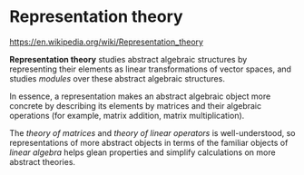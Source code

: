 # Representation theory

https://en.wikipedia.org/wiki/Representation_theory

**Representation theory** studies abstract algebraic structures 
by representing their elements as linear transformations of vector spaces, 
and studies *modules* over these abstract algebraic structures.

In essence, a representation 
makes an abstract algebraic object more concrete 
by describing its elements by matrices 
and their algebraic operations 
(for example, matrix addition, matrix multiplication).

The *theory of matrices* and *theory of linear operators* 
is well-understood, so representations 
of more abstract objects in terms 
of the familiar objects of *linear algebra* 
helps glean properties and simplify calculations 
on more abstract theories.
